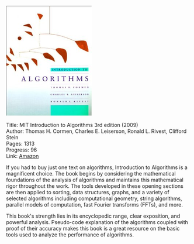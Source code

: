 ![Book cover](cover.jpg)

Title: MIT Introduction to Algorithms 3rd edition (2009)<br>
Author: Thomas H. Cormen, Charles E. Leiserson, Ronald L. Rivest, Clifford Stein
<br>
Pages: 1313<br>
Progress: 96<br>
Link: [Amazon](http://www.amazon.com/Introduction-Algorithms-Electrical-Engineering-Computer/dp/0262031418)<br>

If you had to buy just one text on algorithms, Introduction to Algorithms is a magnificent choice. The book begins by considering the mathematical foundations of the analysis of algorithms and maintains this mathematical rigor throughout the work. The tools developed in these opening sections are then applied to sorting, data structures, graphs, and a variety of selected algorithms including computational geometry, string algorithms, parallel models of computation, fast Fourier transforms (FFTs), and more.

This book's strength lies in its encyclopedic range, clear exposition, and powerful analysis. Pseudo-code explanation of the algorithms coupled with proof of their accuracy makes this book is a great resource on the basic tools used to analyze the performance of algorithms. 

